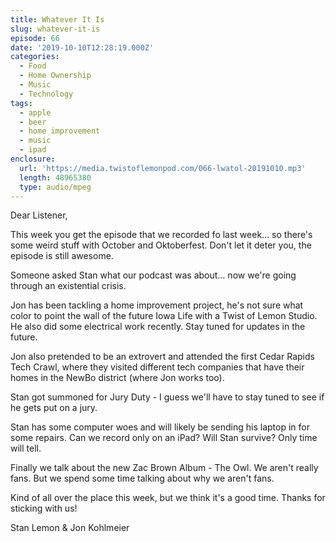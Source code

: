 ```yaml
---
title: Whatever It Is
slug: whatever-it-is
episode: 66
date: '2019-10-10T12:28:19.000Z'
categories:
  - Food
  - Home Ownership
  - Music
  - Technology
tags:
  - apple
  - beer
  - home improvement
  - music
  - ipad
enclosure:
  url: 'https://media.twistoflemonpod.com/066-lwatol-20191010.mp3'
  length: 48965380
  type: audio/mpeg
---
```


Dear Listener,

This week you get the episode that we recorded fo last week… so there's some weird stuff with October and Oktoberfest. Don't let it deter you, the episode is still awesome.

Someone asked Stan what our podcast was about… now we're going through an existential crisis.

Jon has been tackling a home improvement project, he's not sure what color to point the wall of the future Iowa Life with a Twist of Lemon Studio. He also did some electrical work recently. Stay tuned for updates in the future.

Jon also pretended to be an extrovert and attended the first Cedar Rapids Tech Crawl, where they visited different tech companies that have their homes in the NewBo district (where Jon works too).

Stan got summoned for Jury Duty - I guess we'll have to stay tuned to see if he gets put on a jury.

Stan has some computer woes and will likely be sending his laptop in for some repairs. Can we record only on an iPad? Will Stan survive? Only time will tell.

Finally we talk about the new Zac Brown Album - The Owl. We aren't really fans. But we spend some time talking about why we aren't fans.

Kind of all over the place this week, but we think it's a good time. Thanks for sticking with us!

Stan Lemon & Jon Kohlmeier

